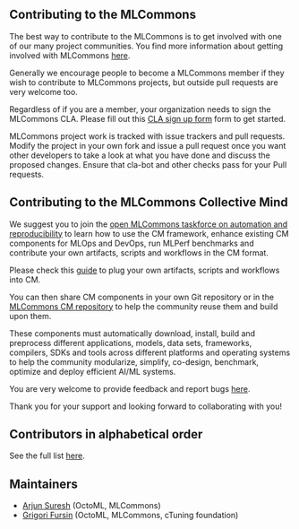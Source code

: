 ## Contributing to the MLCommons

The best way to contribute to the MLCommons is to get involved with one of our many project communities. You find more information about getting involved with MLCommons [here](https://mlcommons.org/en/get-involved/#getting-started). 

Generally we encourage people to become a MLCommons member if they wish to contribute to MLCommons projects, but outside pull requests are very welcome too.

Regardless of if you are a member, your organization needs to sign the MLCommons CLA. Please fill out this [CLA sign up form](https://forms.gle/Ew1KkBVpyeJDuRw67) form to get started.

MLCommons project work is tracked with issue trackers and pull requests. Modify the project in your own fork and issue a pull request once you want other developers to take a look at what you have done and discuss the proposed changes. Ensure that cla-bot and other checks pass for your Pull requests.

## Contributing to the MLCommons Collective Mind

We suggest you to join the [open MLCommons taskforce on automation and reproducibility](docs/mlperf-education-workgroup.md)
to learn how to use the CM framework, enhance existing CM components for MLOps and DevOps, 
run MLPerf benchmarks and contribute your own artifacts, scripts and workflows in the CM format.

Please check this [guide](cm/docs/tutorials/scripts.md#adding-new-artifacts-scripts-and-workflows-to-cm) 
to plug your own artifacts, scripts and workflows into CM.

You can then share CM components in your own Git repository or in the [MLCommons CM repository](https://github.com/mlcommons/ck/tree/master/cm-mlops)
to help the community reuse them and build upon them.

These components must automatically download, install, build and preprocess different applications, models,
data sets, frameworks, compilers, SDKs and tools across different platforms and operating systems
to help the community modularize, simplify, co-design, benchmark, optimize and deploy efficient AI/ML systems.

You are very welcome to provide feedback and report bugs [here](https://github.com/mlcommons/ck/issues).

Thank you for your support and looking forward to collaborating with you!


## Contributors in alphabetical order

See the full list [here](https://github.com/mlcommons/ck/blob/master/CONTRIBUTING.md).

## Maintainers

* [Arjun Suresh](https://www.linkedin.com/in/arjunsuresh) (OctoML, MLCommons)
* [Grigori Fursin](https://cKnowledge.org/gfursin) (OctoML, MLCommons, cTuning foundation)
